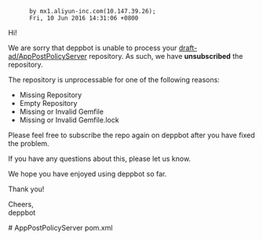           by mx1.aliyun-inc.com(10.147.39.26);
          Fri, 10 Jun 2016 14:31:06 +0800

<p>Hi!</p><p>We are sorry that deppbot is unable to process your <a href="https://github.com/draft-ad/AppPostPolicyServer" target="_blank">draft-ad/AppPostPolicyServer</a> repository. As such, we have <strong>unsubscribed</strong> the repository. </p><p>The repository is unprocessable for one of the following reasons:</p><ul><li>Missing Repository</li><li>Empty Repository</li><li>Missing or Invalid Gemfile</li><li>Missing or Invalid Gemfile.lock</li></ul><p>Please feel free to subscribe the repo again on deppbot after you have fixed the problem.</p><p>If you have any questions about this, please let us know.</p><p>We hope you have enjoyed using deppbot so far.</p><p>Thank you!</p><p>Cheers, <br />deppbot </p># AppPostPolicyServer
pom.xml
